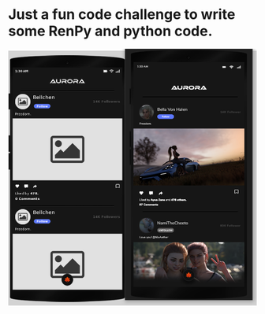 # Just a fun code challenge to write some RenPy and python code.

![image info](./to_start/compare.png)